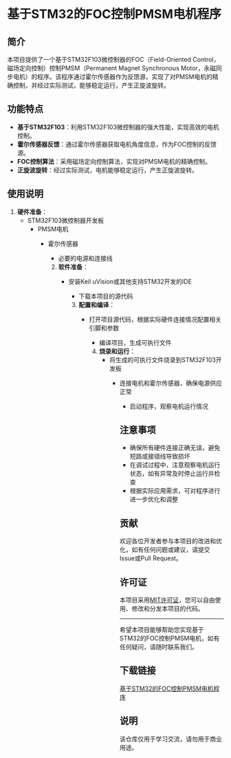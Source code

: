 # 基于STM32的FOC控制PMSM电机程序

## 简介

本项目提供了一个基于STM32F103微控制器的FOC（Field-Oriented Control，磁场定向控制）控制PMSM（Permanent Magnet Synchronous Motor，永磁同步电机）的程序。该程序通过霍尔传感器作为反馈源，实现了对PMSM电机的精确控制，并经过实际测试，能够稳定运行，产生正旋波旋转。

## 功能特点

- **基于STM32F103**：利用STM32F103微控制器的强大性能，实现高效的电机控制。
- **霍尔传感器反馈**：通过霍尔传感器获取电机角度信息，作为FOC控制的反馈源。
- **FOC控制算法**：采用磁场定向控制算法，实现对PMSM电机的精确控制。
- **正旋波旋转**：经过实际测试，电机能够稳定运行，产生正旋波旋转。

## 使用说明

1. **硬件准备**：
   - STM32F103微控制器开发板
      - PMSM电机
         - 霍尔传感器
            - 必要的电源和连接线

            2. **软件准备**：
               - 安装Keil uVision或其他支持STM32开发的IDE
                  - 下载本项目的源代码

                  3. **配置和编译**：
                     - 打开项目源代码，根据实际硬件连接情况配置相关引脚和参数
                        - 编译项目，生成可执行文件

                        4. **烧录和运行**：
                           - 将生成的可执行文件烧录到STM32F103开发板
                              - 连接电机和霍尔传感器，确保电源供应正常
                                 - 启动程序，观察电机运行情况

                                 ## 注意事项

                                 - 确保所有硬件连接正确无误，避免短路或接错线导致损坏
                                 - 在调试过程中，注意观察电机运行状态，如有异常及时停止运行并检查
                                 - 根据实际应用需求，可对程序进行进一步优化和调整

                                 ## 贡献

                                 欢迎各位开发者参与本项目的改进和优化，如有任何问题或建议，请提交Issue或Pull Request。

                                 ## 许可证

                                 本项目采用[MIT许可证](LICENSE)，您可以自由使用、修改和分发本项目的代码。

                                 ---

                                 希望本项目能够帮助您实现基于STM32的FOC控制PMSM电机，如有任何疑问，请随时联系我们。

                                 ## 下载链接
                                 [基于STM32的FOC控制PMSM电机程序](https://pan.quark.cn/s/16dbbd7ec15b)

                                 ## 说明

                                 该仓库仅用于学习交流，请勿用于商业用途。
